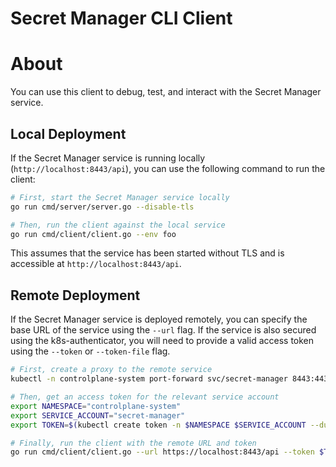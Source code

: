 <!--
SPDX-FileCopyrightText: 2025 Deutsche Telekom AG

SPDX-License-Identifier: CC0-1.0
-->


# Secret Manager CLI Client

# About


You can use this client to debug, test, and interact with the Secret Manager service.


## Local Deployment
If the Secret Manager service is running locally (`http://localhost:8443/api`), you can use the following command to run the client:

```bash
# First, start the Secret Manager service locally
go run cmd/server/server.go --disable-tls

# Then, run the client against the local service
go run cmd/client/client.go --env foo 
```

This assumes that the service has been started without TLS and is accessible at `http://localhost:8443/api`.


## Remote Deployment
If the Secret Manager service is deployed remotely, you can specify the base URL of the service using the `--url` flag.
If the service is also secured using the k8s-authenticator, you will need to provide a valid access token using the `--token`  or `--token-file` flag.

```bash
# First, create a proxy to the remote service
kubectl -n controlplane-system port-forward svc/secret-manager 8443:443

# Then, get an access token for the relevant service account
export NAMESPACE="controlplane-system"
export SERVICE_ACCOUNT="secret-manager"
export TOKEN=$(kubectl create token -n $NAMESPACE $SERVICE_ACCOUNT --duration 10m)

# Finally, run the client with the remote URL and token
go run cmd/client/client.go --url https://localhost:8443/api --token $TOKEN --env foo
```
